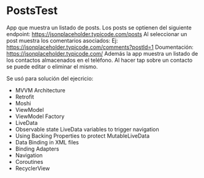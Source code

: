 # PostsTest

App que muestra un listado de posts.
Los posts se optienen del siguiente endpoint: https://jsonplaceholder.typicode.com/posts
Al seleccionar un post muestra los comentarios asociados: Ej: https://jsonplaceholder.typicode.com/comments?postId=1
Doumentación: https://jsonplaceholder.typicode.com/
Además la app muestra un listado de los contactos almacenados en el teléfono. Al hacer tap sobre un contacto se puede editar o eliminar el mismo.

Se usó para solución del ejecricio:
* MVVM Architecture
* Retrofit
* Moshi
* ViewModel
* ViewModel Factory
* LiveData
* Observable state LiveData variables to trigger navigation
* Using Backing Properties to protect MutableLiveData
* Data Binding in XML files
* Binding Adapters
* Navigation
* Coroutines
* RecyclerView

